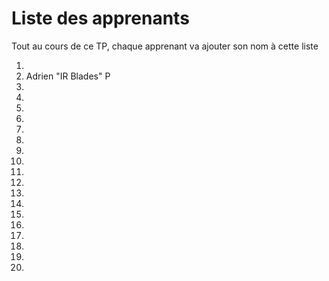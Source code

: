 # Liste des apprenants

Tout au cours de ce TP, chaque apprenant va ajouter son nom à cette liste

1. 
2. Adrien "IR Blades" P
3. 
4. 
5. 
6. 
7. 
8. 
9. 
10. 
11. 
12. 
13. 
14. 
15. 
16. 
17. 
18. 
19. 
20. 
